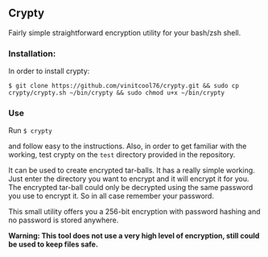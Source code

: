 
## Crypty

Fairly simple straightforward encryption utility for your bash/zsh shell.

### Installation:

In order to install crypty:

```
$ git clone https://github.com/vinitcool76/crypty.git && sudo cp crypty/crypty.sh ~/bin/crypty && sudo chmod u+x ~/bin/crypty
```
### Use

Run
`$ crypty`

and follow easy to the instructions.
Also, in order to get familiar with the working, test crypty on the 
`test` directory provided in the repository.

It can be used to create encrypted tar-balls. It has a really simple working. Just enter the directory you want to encrypt and it will encrypt it for you. The encrypted tar-ball could only be decrypted using the same password you use to encrypt it. So in all case remember your password.

This small utility offers you a 256-bit encryption with password hashing and no password is stored anywhere.

**Warning: This tool does not use a very high level of encryption, still could be used to keep files safe.**




